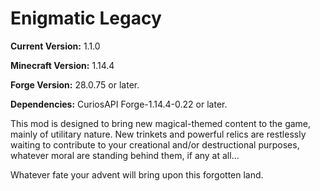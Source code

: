 # Enigmatic Legacy

**Current Version:** 1.1.0

**Minecraft Version:** 1.14.4

**Forge Version:** 28.0.75 or later.

**Dependencies:** CuriosAPI Forge-1.14.4-0.22 or later.

This mod is designed to bring new magical-themed content to the game, mainly of utilitary nature. New trinkets and powerful relics are restlessly waiting to contribute to your creational and/or destructional purposes, whatever moral are standing behind them, if any at all...

Whatever fate your advent will bring upon this forgotten land.
